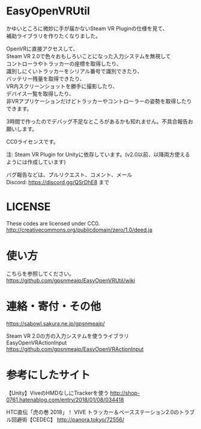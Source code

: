 # EasyOpenVRUtil

かゆいところに微妙に手が届かないSteam VR Pluginの仕様を見て、  
補助ライブラリを作りたくなりました。

OpenVRに直接アクセスして、  
Steam VR 2.0で色々おもしろいことになった入力システムを無視して  
コントローラやトラッカーの座標を取得したり、  
識別しにくいトラッカーをシリアル番号で識別できたり、  
バッテリー残量を取得できたり、  
VR内スクリーンショットを勝手に撮影したり、  
デバイス一覧を取得したり、  
非VRアプリケーションだけどトラッカーやコントローラーの姿勢を取得したりできます。  

3時間で作ったのでデバッグ不足なところがあるかも知れません。不具合報告お願いします。

CC0ライセンスです。

注: Steam VR Plugin for Unityに依存しています。(v2.0以前、以降両方使えるようには作成しています)

バグ報告などは、プルリクエスト、コメント、メール  
Discord: https://discord.gg/QSrDhE8 まで

# LICENSE
These codes are licensed under CC0.  
http://creativecommons.org/publicdomain/zero/1.0/deed.ja
 
# 使い方
こちらを参照してください。  
https://github.com/gpsnmeajp/EasyOpenVRUtil/wiki

# 連絡・寄付・その他
https://sabowl.sakura.ne.jp/gpsnmeajp/

Steam VR 2.0の方の入力システムを使うライブラリ  
EasyOpenVRActionInput  
https://github.com/gpsnmeajp/EasyOpenVRActionInput  

# 参考にしたサイト
【Unity】ViveのHMDなしにTrackerを使う
http://shop-0761.hatenablog.com/entry/2018/01/08/034418

HTC直伝「虎の巻 2018」！ VIVE トラッカー＆ベースステーション2.0のトラブル回避術【CEDEC】
http://panora.tokyo/72556/
